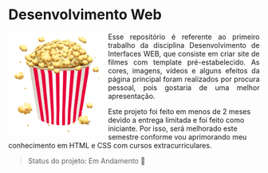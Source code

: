 # Desenvolvimento Web 

<img src="Logo.png" width="200" align="left" /> <p align="justify">Esse repositório é referente ao primeiro trabalho da disciplina Desenvolvimento de Interfaces WEB, que consiste em criar site de filmes com template pré-estabelecido. As cores, imagens, vídeos e alguns efeitos da página principal foram realizados por procura pessoal, pois gostaria de uma melhor apresentação.

Este projeto foi feito em menos de 2 meses devido a entrega limitada e foi feito como iniciante. Por isso, será melhorado este semestre conforme vou aprimorando meu conhecimento em HTML e CSS com cursos extracurriculares. </p>



> Status do projeto: Em Andamento :pencil:

